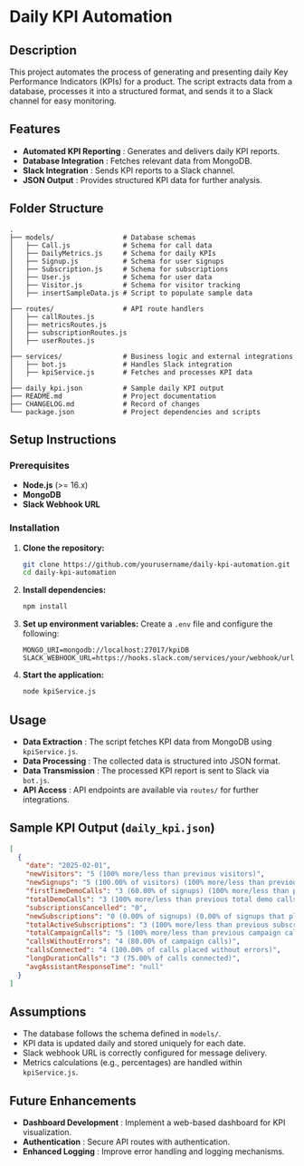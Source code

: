 # Daily KPI Automation

## Description

This project automates the process of generating and presenting daily Key Performance Indicators (KPIs) for a product. The script extracts data from a database, processes it into a structured format, and sends it to a Slack channel for easy monitoring.

## Features

* **Automated KPI Reporting** : Generates and delivers daily KPI reports.
* **Database Integration** : Fetches relevant data from MongoDB.
* **Slack Integration** : Sends KPI reports to a Slack channel.
* **JSON Output** : Provides structured KPI data for further analysis.

## Folder Structure

```
.
├── models/                 # Database schemas
│   ├── Call.js             # Schema for call data
│   ├── DailyMetrics.js     # Schema for daily KPIs
│   ├── Signup.js           # Schema for user signups
│   ├── Subscription.js     # Schema for subscriptions
│   ├── User.js             # Schema for user data
│   ├── Visitor.js          # Schema for visitor tracking
│   ├── insertSampleData.js # Script to populate sample data
│
├── routes/                 # API route handlers
│   ├── callRoutes.js
│   ├── metricsRoutes.js
│   ├── subscriptionRoutes.js
│   ├── userRoutes.js
│
├── services/               # Business logic and external integrations
│   ├── bot.js              # Handles Slack integration
│   ├── kpiService.js       # Fetches and processes KPI data
│
├── daily_kpi.json          # Sample daily KPI output
├── README.md               # Project documentation
├── CHANGELOG.md            # Record of changes
└── package.json            # Project dependencies and scripts
```

## Setup Instructions

### Prerequisites

* **Node.js** (>= 16.x)
* **MongoDB**
* **Slack Webhook URL**

### Installation

1. **Clone the repository:**
   ```sh
   git clone https://github.com/yourusername/daily-kpi-automation.git
   cd daily-kpi-automation
   ```
2. **Install dependencies:**
   ```sh
   npm install
   ```
3. **Set up environment variables:**
   Create a `.env` file and configure the following:
   ```env
   MONGO_URI=mongodb://localhost:27017/kpiDB
   SLACK_WEBHOOK_URL=https://hooks.slack.com/services/your/webhook/url
   ```
4. **Start the application:**
   ```sh
   node kpiService.js
   ```

## Usage

* **Data Extraction** : The script fetches KPI data from MongoDB using `kpiService.js`.
* **Data Processing** : The collected data is structured into JSON format.
* **Data Transmission** : The processed KPI report is sent to Slack via `bot.js`.
* **API Access** : API endpoints are available via `routes/` for further integrations.

## Sample KPI Output (`daily_kpi.json`)

```json
[
  {
    "date": "2025-02-01",
    "newVisitors": "5 (100% more/less than previous visitors)",
    "newSignups": "5 (100.00% of visitors) (100% more/less than previous signups)",
    "firstTimeDemoCalls": "3 (60.00% of signups) (100% more/less than previous demo calls)",
    "totalDemoCalls": "3 (100% more/less than previous total demo calls)",
    "subscriptionsCancelled": "0",
    "newSubscriptions": "0 (0.00% of signups) (0.00% of signups that placed demo calls)",
    "totalActiveSubscriptions": "3 (100% more/less than previous subscriptions)",
    "totalCampaignCalls": "5 (100% more/less than previous campaign calls)",
    "callsWithoutErrors": "4 (80.00% of campaign calls)",
    "callsConnected": "4 (100.00% of calls placed without errors)",
    "longDurationCalls": "3 (75.00% of calls connected)",
    "avgAssistantResponseTime": "null"
  }
]
```

## Assumptions

* The database follows the schema defined in `models/`.
* KPI data is updated daily and stored uniquely for each date.
* Slack webhook URL is correctly configured for message delivery.
* Metrics calculations (e.g., percentages) are handled within `kpiService.js`.

## Future Enhancements

* **Dashboard Development** : Implement a web-based dashboard for KPI visualization.
* **Authentication** : Secure API routes with authentication.
* **Enhanced Logging** : Improve error handling and logging mechanisms.

